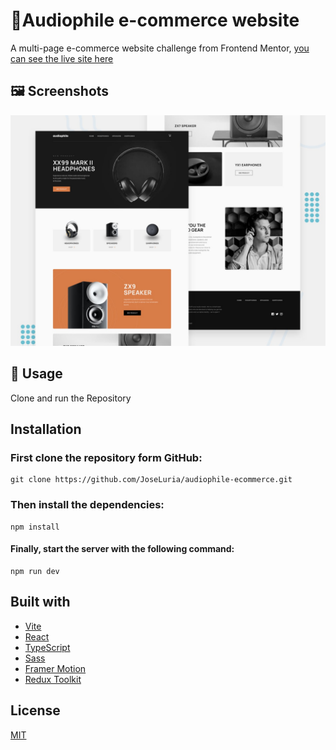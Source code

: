 # 🤖Audiophile e-commerce website

A multi-page e-commerce website challenge from Frontend Mentor, [you can see the live site here](https://audiophile-ecommerce-website.netlify.app/)

## 🖼️ Screenshots

![Screenshot](./public/preview.jpg)

## 🚀 Usage

Clone and run the Repository

## Installation

### First clone the repository form GitHub:

```shell
git clone https://github.com/JoseLuria/audiophile-ecommerce.git
```

### Then install the dependencies:

```shell
npm install
```

#### Finally, start the server with the following command:

```shell
npm run dev
```

## Built with

- [Vite](https://vitejs.dev/)
- [React](https://reactjs.org/)
- [TypeScript](https://www.typescriptlang.org/)
- [Sass](https://sass-lang.com/)
- [Framer Motion](https://www.framer.com/docs/animation/)
- [Redux Toolkit](https://redux-toolkit.js.org/)

## License

[MIT](https://opensource.org/licenses/MIT)
